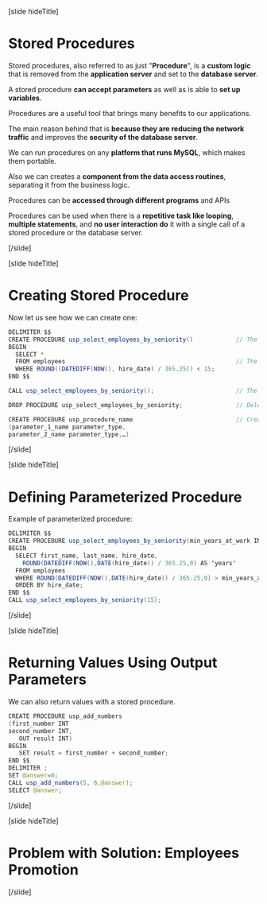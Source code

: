 [slide hideTitle]

# Stored Procedures

Stored procedures, also referred to as just "**Procedure**", is a **custom logic** that is removed from the **application server** and set to the **database server**.

A stored procedure **can accept parameters** as well as is able to **set up variables**.

Procedures are a useful tool that brings many benefits to our applications.

The main reason behind that is **because they are reducing the network traffic** and improves the **security of the database server**.

We can run procedures on any **platform that runs MySQL**, which makes them portable.

Also we can creates a **component from the data access routines**, separating it from the business logic.

Procedures can be **accessed through different programs** and APIs

Procedures can be used when there is a **repetitive task like looping**, **multiple statements**, and **no user interaction do** it with a single call of a stored procedure or the database server.

[/slide]

[slide hideTitle]

# Creating Stored Procedure

Now let us see how we can create one: 

```java
DELIMITER $$
CREATE PROCEDURE usp_select_employees_by_seniority()            // The name of the stored procedure
BEGIN
  SELECT * 
  FROM employees                                                // The logic of the stored procedure
  WHERE ROUND((DATEDIFF(NOW(), hire_date) / 365.25)) < 15;
END $$

CALL usp_select_employees_by_seniority();                       // The calling of a procedure

DROP PROCEDURE usp_select_employees_by_seniority;               // Deleting the procedure

CREATE PROCEDURE usp_procedure_name                             // Creating a parameterized procedure
(parameter_1_name parameter_type,
parameter_2_name parameter_type,…)
```

[/slide]

[slide hideTitle]

# Defining Parameterized Procedure

Example of parameterized procedure:

```java
DELIMITER $$
CREATE PROCEDURE usp_select_employees_by_seniority(min_years_at_work INT)               // Defining the name of the procedure and its parameters.
BEGIN
  SELECT first_name, last_name, hire_date,
    ROUND(DATEDIFF(NOW(),DATE(hire_date)) / 365.25,0) AS 'years'
  FROM employees
  WHERE ROUND(DATEDIFF(NOW(),DATE(hire_date)) / 365.25,0) > min_years_at_work           // Usage of parameters in the logic
  ORDER BY hire_date;
END $$
CALL usp_select_employees_by_seniority(15);
```

[/slide]

[slide hideTitle]

# Returning Values Using Output Parameters

We can also return values with a stored procedure.

```java
CREATE PROCEDURE usp_add_numbers
(first_number INT
second_number INT,
   OUT result INT)
BEGIN
   SET result = first_number + second_number;
END $$
DELIMITER ;
SET @answer=0;
CALL usp_add_numbers(5, 6,@answer);
SELECT @answer;
```
[/slide]

[slide hideTitle]

# Problem with Solution: Employees Promotion

[/slide]
